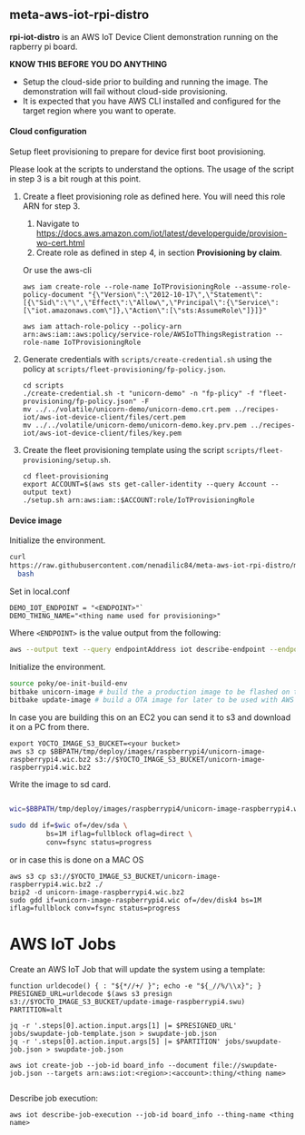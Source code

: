 ## meta-aws-iot-rpi-distro

**rpi-iot-distro** is an AWS IoT Device Client demonstration running
on the rapberry pi board.

**KNOW THIS BEFORE YOU DO ANYTHING**

- Setup the cloud-side prior to building and running the image. The
demonstration will fail without cloud-side provisioning.
- It is expected that you have AWS CLI installed and configured for
  the target region where you want to operate.

#### Cloud configuration

Setup fleet provisioning to prepare for device first boot provisioning.

Please look at the scripts to understand the options.  The usage of
the script in step 3 is a bit rough at this point.

1. Create a fleet provisioning role as defined here. You will need
   this role ARN for step 3.
   1. Navigate to
      https://docs.aws.amazon.com/iot/latest/developerguide/provision-wo-cert.html
   2. Create role as defined in step 4, in section **Provisioning by
      claim**.

   Or use the aws-cli
   ```
   aws iam create-role --role-name IoTProvisioningRole --assume-role-policy-document "{\"Version\":\"2012-10-17\",\"Statement\":[{\"Sid\":\"\",\"Effect\":\"Allow\",\"Principal\":{\"Service\":[\"iot.amazonaws.com\"]},\"Action\":[\"sts:AssumeRole\"]}]}"

   aws iam attach-role-policy --policy-arn arn:aws:iam::aws:policy/service-role/AWSIoTThingsRegistration --role-name IoTProvisioningRole
   ```

2. Generate credentials with `scripts/create-credential.sh` using the
   policy at `scripts/fleet-provisioning/fp-policy.json`.
   ```
   cd scripts
   ./create-credential.sh -t "unicorn-demo" -n "fp-plicy" -f "fleet-provisioning/fp-policy.json" -F
   mv ../../volatile/unicorn-demo/unicorn-demo.crt.pem ../recipes-iot/aws-iot-device-client/files/cert.pem 
   mv ../../volatile/unicorn-demo/unicorn-demo.key.prv.pem ../recipes-iot/aws-iot-device-client/files/key.pem 
   ```

3. Create the fleet provisioning template using the script `scripts/fleet-provisioning/setup.sh`.
   ```
   cd fleet-provisioning
   export ACCOUNT=$(aws sts get-caller-identity --query Account --output text)
   ./setup.sh arn:aws:iam::$ACCOUNT:role/IoTProvisioningRole
   ```

#### Device image


Initialize the environment.

```bash
curl
https://raw.githubusercontent.com/nenadilic84/meta-aws-iot-rpi-distro/main/scripts/env/aws-iot-rpi.sh | \
  bash
```

Set in local.conf

```text
DEMO_IOT_ENDPOINT = "<ENDPOINT>"`
DEMO_THING_NAME="<thing name used for provisioning>"
```

Where `<ENDPOINT>` is the value output from the following:


```bash
aws --output text --query endpointAddress iot describe-endpoint --endpoint-type iot:data-ats
```

Initialize the environment.

```bash
source poky/oe-init-build-env
bitbake unicorn-image # build the a production image to be flashed on the SD card
bitbake update-image # build a OTA image for later to be used with AWS IoT Jobs
```

In case you are building this on an EC2 you can send it to s3 and download it on a PC from there.

```
export YOCTO_IMAGE_S3_BUCKET=<your bucket>
aws s3 cp $BBPATH/tmp/deploy/images/raspberrypi4/unicorn-image-raspberrypi4.wic.bz2 s3://$YOCTO_IMAGE_S3_BUCKET/unicorn-image-raspberrypi4.wic.bz2
```

Write the image to sd card.

```bash

wic=$BBPATH/tmp/deploy/images/raspberrypi4/unicorn-image-raspberrypi4.wic.bz2

sudo dd if=$wic of=/dev/sda \
         bs=1M iflag=fullblock oflag=direct \
         conv=fsync status=progress
```
or in case this is done on a MAC OS

```
aws s3 cp s3://$YOCTO_IMAGE_S3_BUCKET/unicorn-image-raspberrypi4.wic.bz2 ./
bzip2 -d unicorn-image-raspberrypi4.wic.bz2
sudo gdd if=unicorn-image-raspberrypi4.wic of=/dev/disk4 bs=1M iflag=fullblock conv=fsync status=progress
```


# AWS IoT Jobs

Create an AWS IoT Job that will update the system using a template:

```
function urldecode() { : "${*//+/ }"; echo -e "${_//%/\\x}"; }
PRESIGNED_URL=urldecode $(aws s3 presign s3://$YOCTO_IMAGE_S3_BUCKET/update-image-raspberrypi4.swu)
PARTITION=alt

jq -r '.steps[0].action.input.args[1] |= $PRESIGNED_URL' jobs/swupdate-job-template.json > swupdate-job.json
jq -r '.steps[0].action.input.args[5] |= $PARTITION' jobs/swupdate-job.json > swupdate-job.json

aws iot create-job --job-id board_info --document file://swupdate-job.json --targets arn:aws:iot:<region>:<account>:thing/<thing name>
            
```

Describe job execution:

```
aws iot describe-job-execution --job-id board_info --thing-name <thing name>
```

